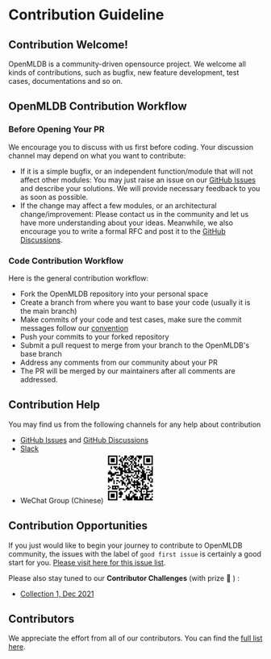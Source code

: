 # Contribution Guideline

## Contribution Welcome!

OpenMLDB is a community-driven opensource project. We welcome all kinds of contributions, such as bugfix, new feature development, test cases, documentations and so on. 

## OpenMLDB Contribution Workflow

### Before Opening Your PR

We encourage you to discuss with us first before coding. Your discussion channel may depend on what you want to contribute:

- If it is a simple bugfix, or an independent function/module that will not affect other modules: You may just raise an issue on our [GitHub Issues](https://github.com/4paradigm/OpenMLDB/issues) and describe your solutions. We will provide necessary feedback to you as soon as possible.
- If the change may affect a few modules, or an architectural change/improvement: Please contact us in the community and let us have more understanding about your ideas. Meanwhile, we also encourage you to write a formal RFC and post it to the [GitHub Discussions](https://github.com/4paradigm/OpenMLDB/discussions/categories/rfcs).

### Code Contribution Workflow

Here is the general contribution workflow:

- Fork the OpenMLDB repository into your personal space
- Create a branch from where you want to base your code (usually it is the main branch)
- Make commits of your code and test cases, make sure the commit messages follow our [convention](https://github.com/4paradigm/rfcs/blob/main/style-guide/commit-convention.md)
- Push your commits to your forked repository
- Submit a pull request to merge from your branch to the OpenMLDB's base branch
- Address any comments from our community about your PR
- The PR will be merged by our maintainers after all comments are addressed.

## Contribution Help

You may find us from the following channels for any help about contribution

- [GitHub Issues](https://github.com/4paradigm/OpenMLDB/issues) and [GitHub Discussions](https://github.com/4paradigm/OpenMLDB/discussions)
- [Slack](https://join.slack.com/t/openmldb/shared_invite/zt-ozu3llie-K~hn9Ss1GZcFW2~K_L5sMg)
- WeChat Group (Chinese)
  <img src="images/wechat.png" alt="img" width=100 />  

## Contribution Opportunities

If you just would like to begin your journey to contribute to OpenMLDB community, the issues with the label of `good first issue` is certainly a good start for you. [Please visit here for this issue list](https://github.com/4paradigm/OpenMLDB/issues?q=is%3Aopen+is%3Aissue+label%3A%22good+first+issue%22).

Please also stay tuned to our **Contributor Challenges** (with prize :gift: ) : 

- [Collection 1, Dec 2021](https://github.com/4paradigm/OpenMLDB/issues/825)

## Contributors

We appreciate the effort from all of our contributors. You can find the [full list here](https://github.com/4paradigm/OpenMLDB/graphs/contributors).